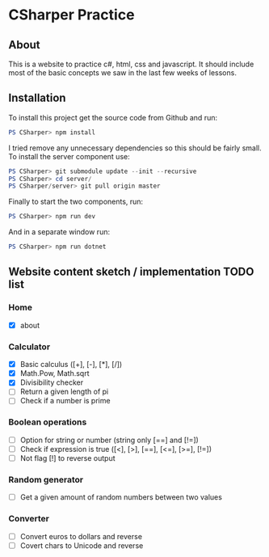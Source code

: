 # CSharper Practice

## About

This is a website to practice c#, html, css and javascript. It should include most of the basic concepts we saw in the last few weeks of lessons.

## Installation

To install this project get the source code from Github and run:

```powershell
PS CSharper> npm install
```

I tried remove any unnecessary dependencies so this should be fairly small.  
To install the server component use:

```powershell
PS CSharper> git submodule update --init --recursive
PS CSharper> cd server/
PS CSharper/server> git pull origin master
```

Finally to start the two components, run:

```powershell
PS CSharper> npm run dev
```

And in a separate window run:

```powershell
PS CSharper> npm run dotnet
```

## Website content sketch / implementation TODO list

### Home

- [x] about

### Calculator

- [x] Basic calculus ([+], [-], [*], [/])
- [x] Math.Pow, Math.sqrt
- [x] Divisibility checker
- [ ] Return a given length of pi
- [ ] Check if a number is prime

### Boolean operations

- [ ] Option for string or number (string only [==] and [!=])
- [ ] Check if expression is true ([<], [>], [==], [<=], [>=], [!=])
- [ ] Not flag [!] to reverse output

### Random generator

- [ ] Get a given amount of random numbers between two values

### Converter

- [ ] Convert euros to dollars and reverse
- [ ] Covert chars to Unicode and reverse
